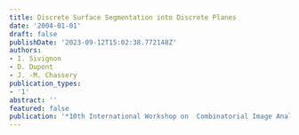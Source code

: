```yaml
---
title: Discrete Surface Segmentation into Discrete Planes
date: '2004-01-01'
draft: false
publishDate: '2023-09-12T15:02:38.772148Z'
authors:
- I. Sivignon
- D. Dupont
- J. -M. Chassery
publication_types:
- '1'
abstract: ''
featured: false
publication: '*10th International Workshop on  Combinatorial Image Analysis (IWCIA)*'
---
```


